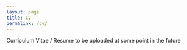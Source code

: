```yaml
---
layout: page
title: CV
permalink: /cv/
---
```


Curriculum Vitae / Resume to be uploaded at some point in the future
